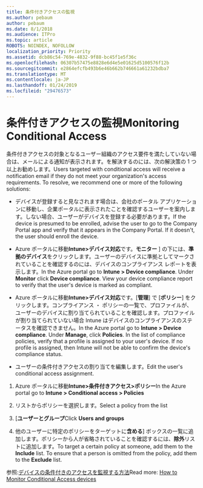 ```yaml
---
title: 条件付きアクセスの監視
ms.author: pebaum
author: pebaum
ms.date: 8/1/2018
ms.audience: ITPro
ms.topic: article
ROBOTS: NOINDEX, NOFOLLOW
localization_priority: Priority
ms.assetid: dcb86c54-769e-4832-9f88-bc45f1e5f36c
ms.openlocfilehash: 06307b57475e8828e6d4e5e01625d5100576f12b
ms.sourcegitcommit: e2864efcfb493b6e46b662b746661a61232bdba7
ms.translationtype: MT
ms.contentlocale: ja-JP
ms.lasthandoff: 01/24/2019
ms.locfileid: "29476573"
---
```

# <a name="monitoring-conditional-access"></a><span data-ttu-id="4685f-102">条件付きアクセスの監視</span><span class="sxs-lookup"><span data-stu-id="4685f-102">Monitoring Conditional Access</span></span>

<span data-ttu-id="4685f-p101">条件付きアクセスの対象となるユーザー組織のアクセス要件を満たしていない場合は、メールによる通知が表示されます。を解決するのには、次の解決策の 1 つ以上お勧めします。</span><span class="sxs-lookup"><span data-stu-id="4685f-p101">Users targeted with conditional access will receive a notification email if they do not meet your organization's access requirements. To resolve, we recommend one or more of the following solutions:</span></span>
  
- <span data-ttu-id="4685f-p102">デバイスが登録すると見なされます場合は、会社のポータル アプリケーションに移動し、企業ポータルに表示されたことを確認するユーザーを案内します。しない場合、ユーザーがデバイスを登録する必要があります。</span><span class="sxs-lookup"><span data-stu-id="4685f-p102">If the device is presumed to be enrolled, advise the user to go to the Company Portal app and verify that it appears in the Company Portal. If it doesn't, the user should enroll the device.</span></span>
    
- <span data-ttu-id="4685f-p103">Azure ポータルに移動**Intune\>デバイス対応**です。**モニター** ] の下には、**準拠のデバイス**をクリックします。ユーザーのデバイスに準拠としてマークされていることを確認するのには、デバイスのコンプライアンス レポートを表示します。</span><span class="sxs-lookup"><span data-stu-id="4685f-p103">In the Azure portal go to **Intune \> Device compliance**. Under **Monitor** click **Device compliance**. View your device compliance report to verify that the user's device is marked as compliant.</span></span> 
    
- <span data-ttu-id="4685f-p104">Azure ポータルに移動**Intune\>デバイス対応**です。[**管理**] で [**ポリシー**] をクリックします。コンプライアンス ・ ポリシーの一覧で、プロファイルが、ユーザーのデバイスに割り当てられていることを確認します。プロファイルが割り当てられていない場合 Intune はデバイスのコンプライアンスのステータスを確認できません。</span><span class="sxs-lookup"><span data-stu-id="4685f-p104">In the Azure portal go to **Intune \> Device compliance**. Under **Manage**, click **Policies**. In the list of compliance policies, verify that a profile is assigned to your user's device. If no profile is assigned, then Intune will not be able to confirm the device's compliance status.</span></span> 
    
- <span data-ttu-id="4685f-114">ユーザーの条件付きアクセスの割り当てを編集します。</span><span class="sxs-lookup"><span data-stu-id="4685f-114">Edit the user's conditional access assignment.</span></span>
    
1. <span data-ttu-id="4685f-115">Azure ポータルに移動**Intune\>条件付きアクセス\>ポリシー**</span><span class="sxs-lookup"><span data-stu-id="4685f-115">In the Azure portal go to **Intune \> Conditional access \> Policies**</span></span>
    
2. <span data-ttu-id="4685f-116">リストからポリシーを選択します。</span><span class="sxs-lookup"><span data-stu-id="4685f-116">Select a policy from the list</span></span>
    
3. <span data-ttu-id="4685f-117">[**ユーザーとグループ**</span><span class="sxs-lookup"><span data-stu-id="4685f-117">Click **Users and groups**</span></span>
    
4. <span data-ttu-id="4685f-p105">他のユーザーに特定のポリシーをターゲットに**含める**] ボックスの一覧に追加します。ポリシーから人が省略されていることを確認するには、**除外**リストに追加します。</span><span class="sxs-lookup"><span data-stu-id="4685f-p105">To target a certain policy at someone, add them to the **Include** list. To ensure that a person is omitted from the policy, add them to the **Exclude** list.</span></span> 
    
<span data-ttu-id="4685f-120">参照:[デバイスの条件付きのアクセスを監視する方法](https://docs.microsoft.com/en-us/intune/conditional-access-exchange-monitor)</span><span class="sxs-lookup"><span data-stu-id="4685f-120">Read more: [How to Monitor Conditional Access devices](https://docs.microsoft.com/en-us/intune/conditional-access-exchange-monitor)</span></span>
  

